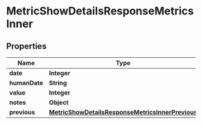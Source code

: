

# MetricShowDetailsResponseMetricsInner


## Properties

| Name | Type | Description | Notes |
|------------ | ------------- | ------------- | -------------|
|**date** | **Integer** |  |  [optional] |
|**humanDate** | **String** |  |  [optional] |
|**value** | **Integer** |  |  [optional] |
|**notes** | **Object** |  |  [optional] |
|**previous** | [**MetricShowDetailsResponseMetricsInnerPrevious**](MetricShowDetailsResponseMetricsInnerPrevious.md) |  |  [optional] |



